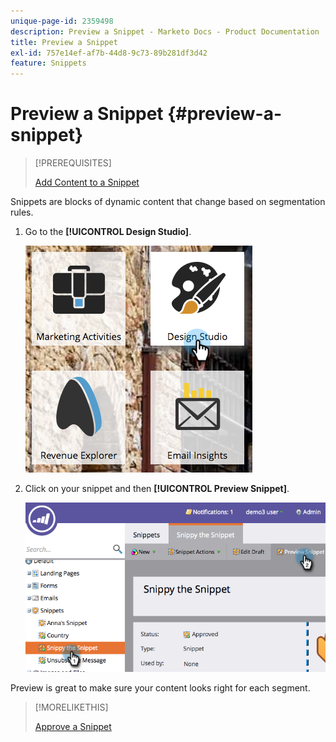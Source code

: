 ```yaml
---
unique-page-id: 2359498
description: Preview a Snippet - Marketo Docs - Product Documentation
title: Preview a Snippet
exl-id: 757e14ef-af7b-44d8-9c73-89b281df3d42
feature: Snippets
---
```

# Preview a Snippet {#preview-a-snippet}

>[!PREREQUISITES]
>
>[Add Content to a Snippet](/help/marketo/product-docs/personalization/segmentation-and-snippets/snippets/add-content-to-a-snippet.md)

Snippets are blocks of dynamic content that change based on segmentation rules.

1. Go to the **[!UICONTROL Design Studio]**.

   ![](assets/designstudio-3.png)

1. Click on your snippet and then **[!UICONTROL Preview Snippet]**.

   ![](assets/image2014-9-16-9-3a48-3a32.png)

Preview is great to make sure your content looks right for each segment.

>[!MORELIKETHIS]
>
>[Approve a Snippet](/help/marketo/product-docs/personalization/segmentation-and-snippets/snippets/approve-a-snippet.md)
